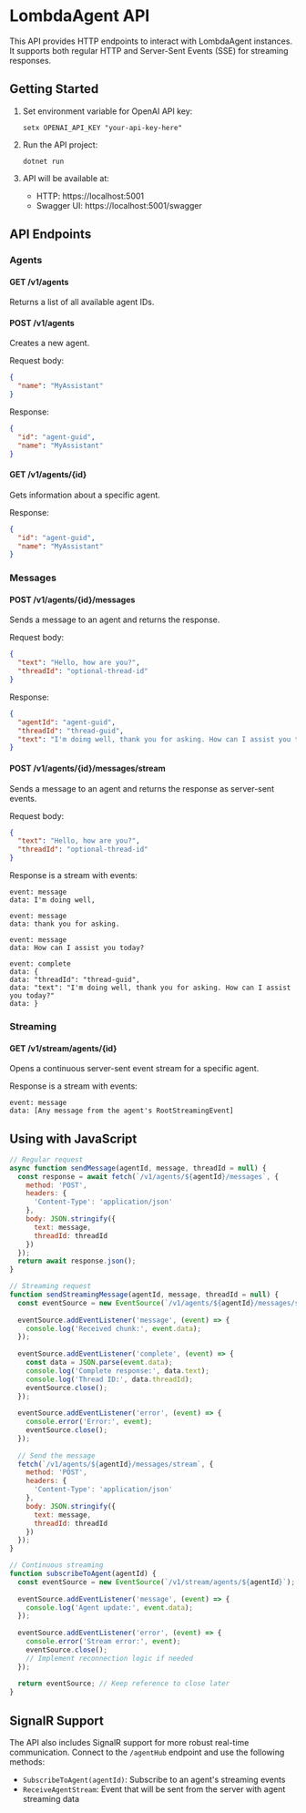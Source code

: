# LombdaAgent API

This API provides HTTP endpoints to interact with LombdaAgent instances. It supports both regular HTTP and Server-Sent Events (SSE) for streaming responses.

## Getting Started

1. Set environment variable for OpenAI API key:
   ```
   setx OPENAI_API_KEY "your-api-key-here"
   ```

2. Run the API project:
   ```
   dotnet run
   ```

3. API will be available at:
   - HTTP: https://localhost:5001
   - Swagger UI: https://localhost:5001/swagger

## API Endpoints

### Agents

#### GET /v1/agents
Returns a list of all available agent IDs.

#### POST /v1/agents
Creates a new agent.

Request body:
```json
{
  "name": "MyAssistant"
}
```

Response:
```json
{
  "id": "agent-guid",
  "name": "MyAssistant"
}
```

#### GET /v1/agents/{id}
Gets information about a specific agent.

Response:
```json
{
  "id": "agent-guid",
  "name": "MyAssistant"
}
```

### Messages

#### POST /v1/agents/{id}/messages
Sends a message to an agent and returns the response.

Request body:
```json
{
  "text": "Hello, how are you?",
  "threadId": "optional-thread-id"
}
```

Response:
```json
{
  "agentId": "agent-guid",
  "threadId": "thread-guid",
  "text": "I'm doing well, thank you for asking. How can I assist you today?"
}
```

#### POST /v1/agents/{id}/messages/stream
Sends a message to an agent and returns the response as server-sent events.

Request body:
```json
{
  "text": "Hello, how are you?",
  "threadId": "optional-thread-id"
}
```

Response is a stream with events:
```
event: message
data: I'm doing well,

event: message
data: thank you for asking.

event: message
data: How can I assist you today?

event: complete
data: {
data: "threadId": "thread-guid",
data: "text": "I'm doing well, thank you for asking. How can I assist you today?"
data: }
```

### Streaming

#### GET /v1/stream/agents/{id}
Opens a continuous server-sent event stream for a specific agent.

Response is a stream with events:
```
event: message
data: [Any message from the agent's RootStreamingEvent]
```

## Using with JavaScript

```javascript
// Regular request
async function sendMessage(agentId, message, threadId = null) {
  const response = await fetch(`/v1/agents/${agentId}/messages`, {
    method: 'POST',
    headers: {
      'Content-Type': 'application/json'
    },
    body: JSON.stringify({
      text: message,
      threadId: threadId
    })
  });
  return await response.json();
}

// Streaming request
function sendStreamingMessage(agentId, message, threadId = null) {
  const eventSource = new EventSource(`/v1/agents/${agentId}/messages/stream`);
  
  eventSource.addEventListener('message', (event) => {
    console.log('Received chunk:', event.data);
  });
  
  eventSource.addEventListener('complete', (event) => {
    const data = JSON.parse(event.data);
    console.log('Complete response:', data.text);
    console.log('Thread ID:', data.threadId);
    eventSource.close();
  });
  
  eventSource.addEventListener('error', (event) => {
    console.error('Error:', event);
    eventSource.close();
  });
  
  // Send the message
  fetch(`/v1/agents/${agentId}/messages/stream`, {
    method: 'POST',
    headers: {
      'Content-Type': 'application/json'
    },
    body: JSON.stringify({
      text: message,
      threadId: threadId
    })
  });
}

// Continuous streaming
function subscribeToAgent(agentId) {
  const eventSource = new EventSource(`/v1/stream/agents/${agentId}`);
  
  eventSource.addEventListener('message', (event) => {
    console.log('Agent update:', event.data);
  });
  
  eventSource.addEventListener('error', (event) => {
    console.error('Stream error:', event);
    eventSource.close();
    // Implement reconnection logic if needed
  });
  
  return eventSource; // Keep reference to close later
}
```

## SignalR Support

The API also includes SignalR support for more robust real-time communication. Connect to the `/agentHub` endpoint and use the following methods:

- `SubscribeToAgent(agentId)`: Subscribe to an agent's streaming events
- `ReceiveAgentStream`: Event that will be sent from the server with agent streaming data